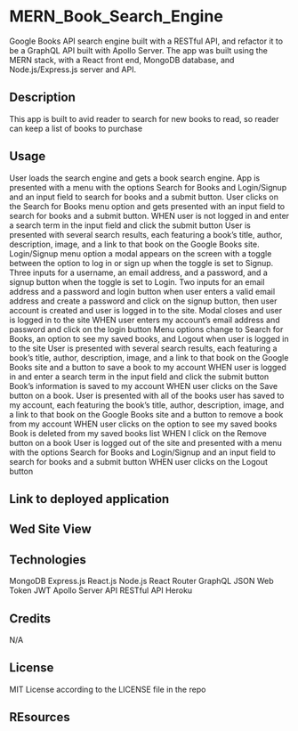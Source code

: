 # MERN_Book_Search_Engine

Google Books API search engine built with a RESTful API, and refactor it to be a GraphQL API built with Apollo Server. The app was built using the MERN stack, with a React front end, MongoDB database, and Node.js/Express.js server and API.

## Description

This app is built to avid reader to search for new books to read, so reader can keep a list of books to purchase

## Usage

User loads the search engine and gets a book search engine.
App is presented with a menu with the options Search for Books and Login/Signup and an input field to search for books and a submit button.
User clicks on the Search for Books menu option and gets presented with an input field to search for books and a submit button.
WHEN user is not logged in and enter a search term in the input field and click the submit button
User is presented with several search results, each featuring a book’s title, author, description, image, and a link to that book on the Google Books site.
Login/Signup menu option a modal appears on the screen with a toggle between the option to log in or sign up when the toggle is set to Signup.
Three inputs for a username, an email address, and a password, and a signup button when the toggle is set to Login.
Two inputs for an email address and a password and login button when user enters a valid email address and create a password and click on the signup button, then user account is created and user is logged in to the site.
Modal closes and user is logged in to the site WHEN user enters my account’s email address and password and click on the login button
Menu options change to Search for Books, an option to see my saved books, and Logout when user is logged in to the site
User is presented with several search results, each featuring a book’s title, author, description, image, and a link to that book on the Google Books site and a button to save a book to my account WHEN user is logged in and enter a search term in the input field and click the submit button
Book’s information is saved to my account WHEN user clicks on the Save button on a book.
User is presented with all of the books user has saved to my account, each featuring the book’s title, author, description, image, and a link to that book on the Google Books site and a button to remove a book from my account WHEN user clicks on the option to see my saved books
Book is deleted from my saved books list WHEN I click on the Remove button on a book
User is logged out of the site and presented with a menu with the options Search for Books and Login/Signup and an input field to search for books and a submit button WHEN user clicks on the Logout button

## Link to deployed application



## Wed Site View


## Technologies

MongoDB
Express.js
React.js
Node.js
React Router
GraphQL
JSON Web Token
JWT
Apollo Server
API
RESTful API
Heroku

## Credits

N/A

## License

MIT License according to the LICENSE file in the repo

## REsources